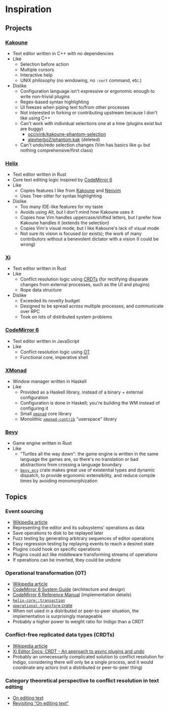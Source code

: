 # Inspiration

## Projects

### [Kakoune][kakoune]

- Text editor written in C++ with no dependencies
- Like
  - Selection before action
  - Multiple cursors
  - Interactive help
  - UNIX philosophy (no windowing, no `:sort` command, etc.)
- Dislike
  - Configuration language isn't expressive or ergonomic enough to write
    non-trivial plugins
  - Regex-based syntax highlighting
  - UI freezes when piping text to/from other processes
  - Not interested in forking or contributing upstream because I don't like
    using C++
  - Can't work with individual selections one at a time (plugins exist but are
    buggy)
      - [occivink/kakoune-phantom-selection](https://github.com/occivink/kakoune-phantom-selection)
      - [alexherbo2/phantom.kak](https://web.archive.org/web/20200916163344/https://github.com/alexherbo2/phantom.kak) (deleted)
  - Can't undo/redo selection changes (Vim has basics like `gv` but nothing
    comprehensive/first class)

### [Helix](https://github.com/helix-editor/helix)

- Text editor written in Rust
- Core text editing logic inspired by [CodeMirror 6][codemirror6]
- Like
  - Copies features I like from [Kakoune][kakoune] and [Neovim](https://neovim.io/)
  - Uses Tree-sitter for syntax highlighting
- Dislike
  - Too many IDE-like features for my taste
  - Avoids using Alt, but I don't mind how Kakoune uses it
  - Copies how Vim handles uppercase/shifted letters, but I prefer how Kakoune
    handles it (extends the selection)
  - Copies Vim's visual mode, but I like Kakoune's lack of visual mode
  - Not sure its vision is focused (or exists); the work of many contributors
    without a benevolent dictator with a vision (I could be wrong)

### [Xi](https://github.com/xi-editor/xi-editor)

- Text editor written in Rust
- Like
  - Conflict resolution logic using [CRDTs][crdt] (for rectifying disparate
    changes from external processes, such as the UI and plugins)
  - Rope data structure
- Dislike
  - Exceeded its novelty budget 
  - Designed to be spread across multiple processes, and communicate over RPC
  - Took on lots of distributed system problems

### [CodeMirror 6][codemirror6]

- Text editor written in JavaScript
- Like
  - Conflict resolution logic using [OT][ot]
  - Functional core, imperative shell

### [XMonad](https://xmonad.org/)

- Window manager written in Haskell
- Like
  - Provided as a Haskell library, instead of a binary + external configuration
  - Configuration is done in Haskell; you're building the WM instead of
    configuring it
  - Small [`xmonad`](https://hackage.haskell.org/package/xmonad) core library
  - Monolithic [`xmonad-contrib`](https://hackage.haskell.org/package/xmonad-contrib) "userspace" library

### [Bevy](https://bevyengine.org/)

- Game engine written in Rust
- Like
  - "Turtles all the way down": the game engine is written in the same language
    the games are, so there's no translation or bad abstractions from crossing
    a language boundary
  - [`bevy_ecs`](https://lib.rs/crates/bevy_ecs) crate makes great use of
    existential types and dynamic dispatch, to provide ergonomic extensibility,
    and reduce compile times by avoiding monomorphization

## Topics

### Event sourcing

- [Wikipedia article](https://en.wikipedia.org/wiki/Domain-driven_design#Event_sourcing)
- Representing the editor and its subsystems' operations as data
- Save operations to disk to be replayed later
- Fuzz testing by generating arbitrary sequences of editor operations
- Easy regression testing by replaying events to reach a desired state
- Plugins could hook on specific operations
- Plugins could act like middleware transforming streams of operations
- If operations can be inverted, they could be undone 

### Operational transformation (OT)

- [Wikipedia article][ot]
- [CodeMirror 6 System Guide](https://codemirror.net/6/docs/guide/) (architecture and design)
- [CodeMirror 6 Reference Manual](https://codemirror.net/6/docs/ref) (implementation details)
- [`helix-core::transaction`](https://github.com/helix-editor/helix/blob/master/helix-core/src/transaction.rs)
- [`operational-transform` crate](https://github.com/spebern/operational-transform-rs)
- When not used in a distributed or peer-to-peer situation, the implementation
  is surprisingly manageable
- Probably a higher power to weight ratio for Indigo than a CRDT

### Conflict-free replicated data types (CRDTs)

- [Wikipedia article][crdt]
- [Xi Editor Docs: CRDT - An approach to async plugins and undo](https://xi-editor.io/docs/crdt.html)
- Probably an unnecessarily complicated solution to conflict resolution for
  Indigo, considering there will only be a single process, and it would
  coordinate any actors (not a distributed or peer-to-peer thing)

### Category theoretical perspective to conflict resolution in text editing

- [On editing text](https://bosker.wordpress.com/2012/05/10/on-editing-text/)
- [Revisiting “On editing text”](https://bosker.wordpress.com/2014/06/19/revisiting-on-editing-text/)


[codemirror6]: https://codemirror.net/6/
[crdt]: https://en.wikipedia.org/wiki/Conflict-free_replicated_data_type
[kakoune]: https://github.com/mawww/kakoune
[ot]: https://en.wikipedia.org/wiki/Operational_transformation

